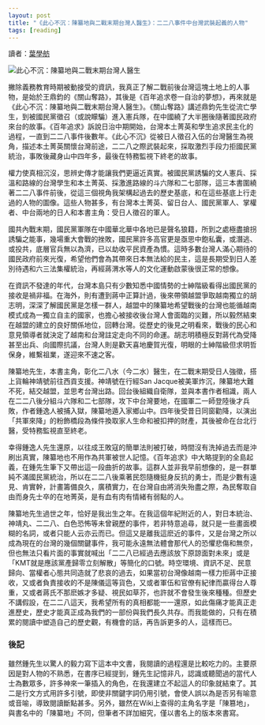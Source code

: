 ```yaml
---
layout: post
title: "《此心不沉：陳纂地與二戰末期台灣人醫生》：二二八事件中台灣武裝起義的人物"
tags: [reading]
---
```


讀者：[葉學舫](https://www.facebook.com/sharefun010407)

![此心不沉：陳纂地與二戰末期台灣人醫生](https://imgur.com/vTbBt5x.png)

撇除義務教育時期被動接受的資訊，我真正了解二戰前後台灣這塊土地上的人事物，是始於王鼎鈞的《關山奪路》，其後是《百年追求卷一自治的夢想》，再來就是《此心不沉：陳纂地與二戰末期台灣人醫生》。《關山奪路》講述鼎鈞先生從流亡學生，到被國民黨徵召（或說矇騙）進入憲兵隊，在中國繞了大半圈後隨著國民政府來台的故事。《百年追求》訴說日治中期開始，台灣本土菁英和學生追求民主化的過程，一直到二二八事件後數年。《此心不沉》從被日人徵召入伍的台灣醫生為視角，描述本土菁英關懷台灣前途，二二八之際武裝起來，採取激烈手段力拒國民黨統治，事敗後藏身山中四年多，最後在特務監視下終老的故事。

<!--more-->

權力使真相沉沒，思辨史傳才能讓我們更逼近真實。被國民黨誘騙的文人憲兵、採溫和路線的台灣學生和本土菁英、採激進路線的斗六隊和二七部隊，這三本書圍繞著二二八事件前後，從這三個視角我架構起過去的歷史基底，和在這些基底上行走過的人物的圖像。這些人物甚多，有台灣本土菁英、留日台人、國民黨軍人、掌權者、中台兩地的日人和本書主角：受日人徵召的軍人。

國共內戰末期，國民黨軍隊在中國華北華中各地已是聲名狼籍，所到之處極盡搶拐誘騙之能事，幾場重大會戰的挫敗，國民黨許多高官更是亟思中飽私囊，或潛逃、或投共，底層官兵無以為濟，已以劫收平民資產為慣。這時多數台灣人滿心期待的國民政府前來光復，希望他們會為其帶來日本無法給的民主，這是長期受到日人差別待遇和六三法集權統治，再經蔣渭水等人的文化運動啟蒙後很正常的想像。

在資訊不發達的年代，台灣本島只有少數知悉中國情勢的士紳階級看得出國民黨的接收是禍非福。在海外，則有遭到蔣中正算計過，後來帶領越盟爭取越南獨立的胡志明，深深了解國民黨是怎樣一群人，越盟中的陳纂地希望戰後的台灣也能循越南模式成為一獨立自主的國家，也擔心被接收後台灣人會面臨的災難，所以毅然結束在越盟的建立的良好關係地位，回轉台灣。從歷史的後見之明看來，戰後的民心和意見領導者就決定了越南和台灣註定走向不同的命運。胡志明積極反對蔣代為受降甚至出兵、向國際抗議，台灣人則是歡天喜地慶賀光復，明眼的士紳階級但求明哲保身，維繫祖業，遂迎來不速之客。

陳纂地先生，本書主角，彰化二八水（今二水）醫生，在二戰末期受日人強徵，搭上貨輪神靖號前往西貢支援。神靖號在行經San Jacque被美軍炸沉，陳纂地大難不死，結交越盟，並思考台灣出路。回台後組織自衛隊，並與本書作者相識，兩人在二二八後分組斗六隊和二七部隊，攻下中台灣要地，在國軍二一師登陸後才兵敗，作者鍾逸人被捕入獄，陳纂地遁入家鄉山中。四年後受昔日同窗勸降，以演出「共軍來降」的粉飾橋段為條件換取家人生命和被扣押的財產，其後被命在台北行醫，受特務監視直至終老。

幸得鍾逸人先生還原，以往成王敗寇的簡單法則被打破，時間沒有洗掉過去而是沖刷出真實，陳纂地也不用作為共軍被世人記憶。《百年追求》中大略提到的全島起義，在鍾先生筆下又帶出這一段曲折的故事。這群人並非我早前想像的，是一群單純不滿國民黨統治，所以在二二八後乘著民怨隨機挺身反抗的勇士，而是少數有遠見、肯實幹，計畫籌備良久，廣積實力，在台灣自由將消失殆盡之際，為民奪取自由而身先士卒的在地菁英，是有血有肉有情緒有弱點的人。

陳纂地先生過世之年，恰好是我出生之年。在我這個年紀附近的人，對日本統治、神靖丸、二二八、白色恐怖等未曾親歷的事件，若非特意追尋，就只是一些畫面模糊的名詞，或者只能人云亦云而已。但這又是離我這麽近的事件，又是台灣之所以成為現在的台灣的幾個關鍵事件，我可能永遠無法體會那代人的恐懼悲傷和無奈，但也無法只看片面的事實就喊出「二二八已經過去應該放下原諒面對未來」或是「KMT就是應該黨產歸零立刻解散」等簡化的口號。時空環境、資訊不足、民意歸向、當權者心態共同造就了悲哀的過去，如果當初台灣像越南一樣力拒蔣中正接收，又或者負責接收的不是陳儀這等貨色，又或者軍伍和官僚有紀律而贏得台人尊重，又或者蔣氏不那麽嫉才多疑、視民如草芥，也許就不會發生後來種種。但歷史不講假設，在二二八這天，我希望所有的真相都能一一還原，如此傷痛才能真正走進歷史，歷史才能真正成為我們的一部份與我們長久共存。而我能做的，只有在積累的閱讀中塑造自己的歷史觀，有機會的話，再告訴更多的人，這樣而已。

### 後記

雖然鍾先生以驚人的毅力寫下這本中文書，我閱讀的過程還是比較吃力的。主要原因是對人物的不熟悉，在書序已經提到，鍾先生記憶非凡，認識或聽聞過的當代人士為數眾多，許多神來一筆插入的角色，在我還建立不起這人的印象就結束了。其二是行文方式用許多引號，即使非關鍵字詞仍用引號，會使人誤以為是否另有喻意或音喻，導致閱讀斷點甚多。另外，雖然在Wiki上查得的主角名字是「陳篡地」，與書名中的「陳纂地」不同，但筆者不詳加細究，僅以書名上的版本來書寫。

